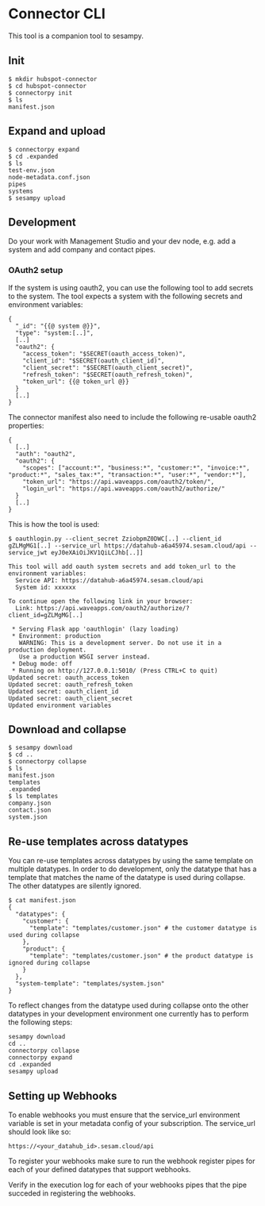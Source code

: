 # Connector CLI

This tool is a companion tool to sesampy.

## Init

```commandline
$ mkdir hubspot-connector
$ cd hubspot-connector
$ connectorpy init
$ ls
manifest.json
```

## Expand and upload

```commandline
$ connectorpy expand
$ cd .expanded
$ ls
test-env.json
node-metadata.conf.json
pipes
systems
$ sesampy upload
```

## Development

Do your work with Management Studio and your dev node, e.g. add a system and add company and contact pipes.

### OAuth2 setup

If the system is using oauth2, you can use the following tool to add secrets to the system. The tool expects a system with the following secrets and environment variables:

```
{
  "_id": "{{@ system @}}",
  "type": "system:[..]",
  [..]
  "oauth2": {
    "access_token": "$SECRET(oauth_access_token)",
    "client_id": "$SECRET(oauth_client_id)",
    "client_secret": "$SECRET(oauth_client_secret)",
    "refresh_token": "$SECRET(oauth_refresh_token)",
    "token_url": {{@ token_url @}}
  }
  [..]
}
```

The connector manifest also need to include the following re-usable oauth2 properties:

```
{
  [..]
  "auth": "oauth2",
  "oauth2": {
    "scopes": ["account:*", "business:*", "customer:*", "invoice:*", "product:*", "sales_tax:*", "transaction:*", "user:*", "vendor:*"],
    "token_url": "https://api.waveapps.com/oauth2/token/",
    "login_url": "https://api.waveapps.com/oauth2/authorize/"
  }
  [..]
}
```

This is how the tool is used:

```commandline
$ oauthlogin.py --client_secret ZziobpmZ0DWC[..] --client_id gZLMgMG1[..] --service_url https://datahub-a6a45974.sesam.cloud/api --service_jwt eyJ0eXAiOiJKV1QiLCJhb[..]]

This tool will add oauth system secrets and add token_url to the environment variables:
  Service API: https://datahub-a6a45974.sesam.cloud/api
  System id: xxxxxx

To continue open the following link in your browser:
  Link: https://api.waveapps.com/oauth2/authorize/?client_id=gZLMgMG[..]

 * Serving Flask app 'oauthlogin' (lazy loading)
 * Environment: production
   WARNING: This is a development server. Do not use it in a production deployment.
   Use a production WSGI server instead.
 * Debug mode: off
 * Running on http://127.0.0.1:5010/ (Press CTRL+C to quit)
Updated secret: oauth_access_token
Updated secret: oauth_refresh_token
Updated secret: oauth_client_id
Updated secret: oauth_client_secret
Updated environment variables
```

## Download and collapse

```commandline
$ sesampy download
$ cd ..
$ connectorpy collapse
$ ls
manifest.json
templates
.expanded
$ ls templates
company.json
contact.json
system.json
```

## Re-use templates across datatypes

You can re-use templates across datatypes by using the same template on multiple datatypes. In order to do development, only the datatype that has a template that matches the name of the datatype is used during collapse. The other datatypes are silently ignored.

```commandline
$ cat manifest.json 
{
  "datatypes": {
    "customer": {
      "template": "templates/customer.json" # the customer datatype is used during collapse
    },
    "product": {
      "template": "templates/customer.json" # the product datatype is ignored during collapse
    }
  },
  "system-template": "templates/system.json"
}
```

To reflect changes from the datatype used during collapse onto the other datatypes in your development environment one currently has to perform the following steps:

```commandline
sesampy download
cd ..
connectorpy collapse
connectorpy expand
cd .expanded
sesampy upload
```

## Setting up Webhooks

To enable webhooks you must ensure that the service_url environment variable is set in your metadata config of your subscription. The service_url should look like so:

``https://<your_datahub_id>.sesam.cloud/api``

To register your webhooks make sure to run the webhook register pipes for each of your defined datatypes that support webhooks.

Verify in the execution log for each of your webhooks pipes that the pipe succeded in registering the webhooks.

